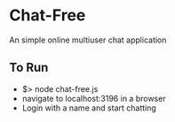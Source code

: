 # Chat-Free

An simple online multiuser chat application

## To Run

* $> node chat-free.js
* navigate to localhost:3196 in a browser
* Login with a name and start chatting
